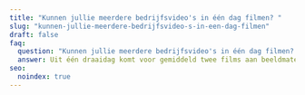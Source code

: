 ```yaml
---
title: "Kunnen jullie meerdere bedrijfsvideo's in één dag filmen? "
slug: "kunnen-jullie-meerdere-bedrijfsvideo-s-in-een-dag-filmen"
draft: false
faq:
  question: "Kunnen jullie meerdere bedrijfsvideo's in één dag filmen? "
  answer: Uit één draaidag komt voor gemiddeld twee films aan beeldmateriaal.
seo:
  noindex: true
---
```

